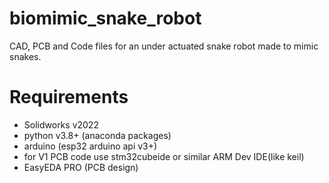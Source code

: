 # biomimic_snake_robot
CAD, PCB and Code files for an under actuated snake robot made to mimic snakes.


# Requirements
- Solidworks v2022
- python v3.8+ (anaconda packages)
- arduino (esp32 arduino api v3+)
- for V1 PCB code use stm32cubeide or similar ARM Dev IDE(like keil)
- EasyEDA PRO (PCB design)
